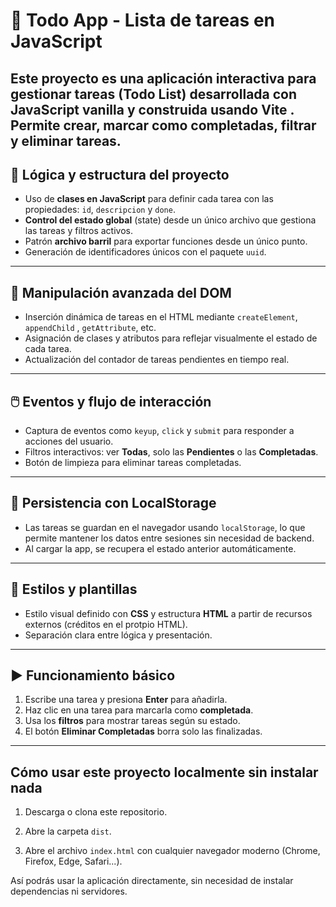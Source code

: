 

# 📝 Todo App - Lista de tareas en JavaScript

Este proyecto es una aplicación interactiva para gestionar tareas (Todo List) desarrollada con **JavaScript vanilla** y construida usando **Vite** . Permite crear, marcar como completadas, filtrar y eliminar tareas.
---

## 🔁 Lógica y estructura del proyecto

- Uso de **clases en JavaScript** para definir cada tarea con las propiedades: `id`, `descripcion` y `done`.
- **Control del estado global** (state) desde un único archivo que gestiona las tareas y filtros activos.
- Patrón **archivo barril** para exportar funciones desde un único punto.
- Generación de identificadores únicos con el paquete `uuid`.

---

## 🧩 Manipulación avanzada del DOM

- Inserción dinámica de tareas en el HTML mediante `createElement`, `appendChild` , `getAttribute`, etc.
- Asignación de clases y atributos para reflejar visualmente el estado de cada tarea.
- Actualización del contador de tareas pendientes en tiempo real.

---

## 🖱️ Eventos y flujo de interacción

- Captura de eventos como `keyup`, `click` y `submit` para responder a acciones del usuario.
- Filtros interactivos: ver **Todas**, solo las **Pendientes** o las **Completadas**.
- Botón de limpieza para eliminar tareas completadas.

---

## 💾 Persistencia con LocalStorage

- Las tareas se guardan en el navegador usando `localStorage`, lo que permite mantener los datos entre sesiones sin necesidad de backend.
- Al cargar la app, se recupera el estado anterior automáticamente.

---

## 🎨 Estilos y plantillas

- Estilo visual definido con **CSS** y estructura **HTML** a partir de recursos externos (créditos en el protpio HTML).
- Separación clara entre lógica y presentación.

---

## ▶️ Funcionamiento básico

1. Escribe una tarea y presiona **Enter** para añadirla.
2. Haz clic en una tarea para marcarla como **completada**.
3. Usa los **filtros** para mostrar tareas según su estado.
4. El botón **Eliminar Completadas** borra solo las finalizadas.

---

## Cómo usar este proyecto localmente sin instalar nada

1. Descarga o clona este repositorio.

2. Abre la carpeta `dist`.

3. Abre el archivo `index.html` con cualquier navegador moderno (Chrome, Firefox, Edge, Safari...).

Así podrás usar la aplicación directamente, sin necesidad de instalar dependencias ni servidores.


